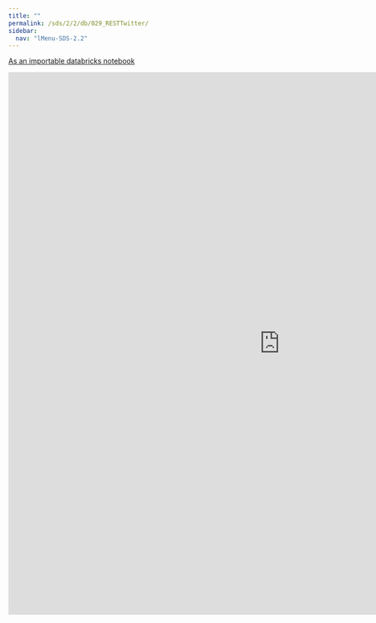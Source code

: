 ```yaml
---
title: ""
permalink: /sds/2/2/db/029_RESTTwitter/
sidebar:
  nav: "lMenu-SDS-2.2"
---
```


[As an importable databricks notebook](https://lamastex.github.io/scalable-data-science/sds/2/2/db/029_RESTTwitter.html)

<iframe src="https://lamastex.github.io/scalable-data-science/sds/2/2/db/029_RESTTwitter" width="1080" height="1080" frameborder="0"></iframe>

